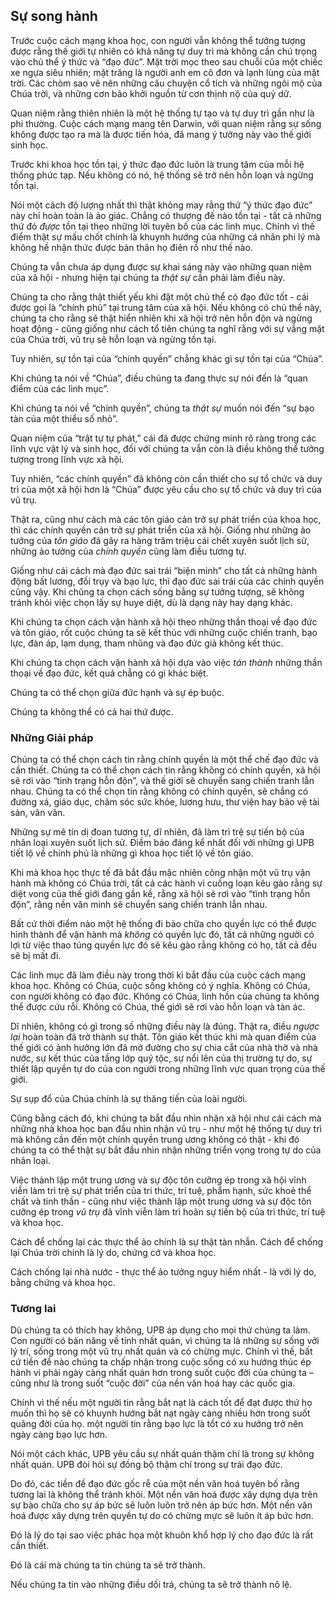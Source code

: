## Sự song hành

Trước cuộc cách mạng khoa học, con người vẫn không thể tưởng tượng được rằng thế giới tự nhiên có khả năng tự duy trì mà không cần chú trọng vào chủ thể ý thức và “đạo đức”. Mặt trời mọc theo sau chuỗi của một chiếc xe ngựa siêu nhiên; mặt trăng là người anh em cô đơn và lạnh lùng của mặt trời. Các chòm sao vẽ nên những câu chuyện cổ tích và những ngôi mộ của Chúa trời, và những cơn bão khởi nguồn từ cơn thịnh nộ của quỷ dữ.

Quan niệm rằng thiên nhiên là một hệ thống tự tạo và tự duy trì gần như là phi thường. Cuộc cách mạng mang tên Darwin, với quan niệm rằng sự sống không được tạo ra mà là được tiến hóa, đã mang ý tưởng này vào thế giới sinh học.

Trước khi khoa học tồn tại, ý thức đạo đức luôn là trung tâm của mỗi hệ thống phức tạp. Nếu không có nó, hệ thống sẽ trở nên hỗn loạn và ngừng tồn tại.

Nói một cách độ lượng nhất thì thật không may rằng thứ “ý thức đạo đức” này chỉ hoàn toàn là ảo giác. Chẳng có thượng đế nào tồn tại - tất cả những thứ đó *được* tồn tại theo những lời tuyên bố của các linh mục. Chính vì thế điểm thật sự mấu chốt chính là khuynh hướng của những cá nhân phi lý mà không hề nhận thức được bản thân họ điên rồ như thế nào.

Chúng ta vẫn chưa áp dụng được sự khai sáng này vào những quan niệm của xã hội - nhưng hiện tại chúng ta *thật sự* cần phải làm điều này.

Chúng ta cho rằng thật thiết yếu khi đặt một chủ thể có đạo đức tốt - cái được gọi là “chính phủ” tại trung tâm của xã hội. Nếu không có chủ thể này, chúng ta cho rằng sẽ thật hiển nhiên khi xã hội trở nên hỗn độn và ngừng hoạt động - cũng giống như cách tổ tiên chúng ta nghĩ rằng với sự vắng mặt của Chúa trời, vũ trụ sẽ hỗn loạn và ngừng tồn tại.

Tuy nhiên, sự tồn tại của “chính quyền” chẳng khác gì sự tồn tại của “Chúa”.

Khi chúng ta nói về “Chúa”, điều chúng ta đang thực sự nói đến là “quan điểm của các linh mục”.

Khi chúng ta nói về “chính quyền”, chúng ta *thật sự* muốn nói đến “sự bạo tàn của một thiểu số nhỏ”.

Quan niệm của “trật tự tự phát,” cái đã được chứng minh rõ ràng trong các lĩnh vực vật lý và sinh học, đối với chúng ta vẫn còn là điều không thể tưởng tượng trong lĩnh vực xã hội.

Tuy nhiên, “các chính quyền” đã không còn cần thiết cho sự tổ chức và duy trì của một xã hội hơn là “Chúa” được yêu cầu cho sự tổ chức và duy trì của vũ trụ.

Thật ra, cũng như cách mà các tôn giáo cản trở sự phát triển của khoa học, thì các chính quyền cản trở sự phát triển của xã hội. Giống như những ảo tưởng của *tôn giáo* đã gây ra hàng trăm triệu cái chết xuyên suốt lịch sử, những ảo tưởng của *chính quyền* cũng làm điều tương tự.

Giống như cái cách mà đạo đức sai trái “biện minh” cho tất cả những hành động bất lương, đồi trụy và bạo lực, thì đạo đức sai trái của các chính quyền cũng vậy. Khi chũng ta chọn cách sống bằng sự tưởng tượng, sẽ không tránh khỏi việc chọn lấy sự huye diệt, dù là dạng này hay dạng khác.

Khi chúng ta chọn cách vận hành xã hội theo những thần thoại về đạo đức và tôn giáo, rốt cuộc chúng ta sẽ kết thúc với những cuộc chiến tranh, bạo lực, đàn áp, lạm dụng, tham nhũng và đạo đức giả không kết thúc. 

Khi chúng ta chọn cách vận hành xã hội dựa vào việc *tán thành* những thần thoại về đạo đức, kết quả chẳng có gì khác biệt.

Chúng ta có thể chọn giữa đức hạnh và sự ép buộc.

Chúng ta không thể có cả hai thứ được.

### Những Giải pháp

Chúng ta có thể chọn cách tin rằng chính quyền là một thể chế đạo đức và cần thiết. Chúng ta có thể chọn cách tin rằng không có chính quyền, xã hội sẽ rơi vào “tình trạng hỗn độn”, và thế giới sẽ chuyển sang chiến tranh lẫn nhau. Chúng ta có thể chọn tin rằng không có chính quyền, sẽ chẳng có đường xá, giáo dục, chăm sóc sức khỏe, lương hưu, thư viện hay bảo vệ tài sản, vân vân.

Những sự mê tín dị đoan tương tự, dĩ nhiên, đã làm trì trệ sự tiến bộ của nhân loại xuyên suốt lịch sử. Điềm báo đáng kể nhất đối với những gì UPB tiết lộ về chính phủ là những gì khoa học tiết lộ về tôn giáo.

Khi mà khoa học thực tế đã bắt đầu mặc nhiên công nhận một vũ trụ vận hành mà không có Chúa trời, tất cả các hành vi cuồng loạn kêu gào rằng sự diệt vong của thế giới đang gần kề, rằng xã hội sẽ rơi vào “tình trạng hỗn độn”, rằng nền văn minh sẽ chuyển sang chiến tranh lẫn nhau.

Bất cứ thời điểm nào một hệ thống đi bào chữa cho quyền lực có thể được hình thành để vận hành mà *không* có quyền lực đó, tất cả những người có lợi từ việc thao túng quyền lực đó sẽ kêu gào rằng không có họ, tất cả đều sẽ bị mất đi.

Các linh mục đã làm điều này trong thời kì bắt đầu của cuộc cách mạng khoa học. Không có Chúa, cuộc sống không có ý nghĩa. Không có Chúa, con người không có đạo đức. Không có Chúa, linh hồn của chúng ta không thể được cứu rỗi. Không có Chúa, thế giới sẽ rơi vào hỗn loạn và tàn ác.

Dĩ nhiên, không có gì trong số những điều này là đúng. Thật ra, điều *ngược lại* hoàn toàn đã trở thành sự thật. Tôn giáo kết thúc khi mà quan điểm của thế giới có ảnh hưởng lớn đã mở đường cho sự chia cắt của nhà thờ và nhà nước, sự kết thúc của tầng lớp quý tộc, sự nổi lên của thị trường tự do, sự thiết lập quyền tự do của con người trong những lĩnh vực quan trọng của thế giới.

Sự sụp đổ của Chúa chính là sự thăng tiến của loài người.

Cũng bằng cách đó, khi chúng ta bắt đầu nhìn nhận xã hội như cái cách mà những nhà khoa học ban đầu nhìn nhận vũ trụ - như một hệ thống tự duy trì mà không cần đến một chính quyền trung ương không có thật - khi đó chúng ta có thể thật sự bắt đầu nhìn nhận những triển vọng trong tự do của nhân loại.

Việc thành lập một trung ương và sự độc tôn cưỡng ép trong xã hội vĩnh viễn làm trì trệ sự phát triển của tri thức, trí tuệ, phẩm hạnh, sức khoẻ thể chất và tinh thần - cũng như việc thành lập một trung ương và sự độc tôn cưỡng ép trong *vũ trụ* đã vĩnh viễn làm trì hoãn sự tiến bộ của tri thức, trí tuệ và khoa học.

Cách để chống lại các thực thể ảo chính là sự thật tàn nhẫn. Cách để chống lại Chúa trời chính là lý do, chứng cớ và khoa học.

Cách chống lại nhà nước - thực thể ảo tưởng nguy hiểm nhất - là với lý do, bằng chứng và khoa học.

### Tương lai

Dù chúng ta có thích hay không, UPB áp dụng cho mọi thứ chúng ta làm. Con người có bản năng về tính nhất quán, vì chúng ta là những sự sống với lý trí, sống trong một vũ trụ nhất quán và có chừng mực. Chính vì thế, bất cứ tiền đề nào chúng ta chấp nhận trong cuộc sống có xu hướng thúc ép hành vi phải ngày càng nhất quán hơn trong suốt cuộc đời của chúng ta – cũng như là trong suốt “cuộc đời” của nền văn hoá hay các quốc gia.

Chính vì thế nếu một người tin rằng bắt nạt là cách tốt để đạt được thứ họ muốn thì họ sẽ có khuynh hướng bắt nạt ngày càng nhiều hơn trong suốt quãng đời của họ. một người tin rằng bạo lực là tốt có xu hướng trở nên ngày càng bạo lực hơn.

Nói một cách khác, UPB yêu cầu sự nhất quán thậm chí là trong sự không nhất quán. UPB đòi hỏi sự đồng bộ thậm chí trong sự trái đạo đức. 

Do đó, các tiền đề đạo đức gốc rễ của một nền văn hoá tuyên bố rằng tương lai là không thể tránh khỏi. Một nền văn hoá được xây dựng dựa trên sự bào chữa cho sự áp bức sẽ luôn luôn trở nên áp bức hơn. Một nền văn hoá được xây dựng trên quyền tự do có chừng mực sẽ luôn ít áp bức hơn.

Đó là lý do tại sao việc phác họa một khuôn khổ hợp lý cho đạo đức là rất cần thiết.

Đó là cái mà chúng ta tin chúng ta sẽ trở thành.

Nếu chúng ta tin vào những điều dối trá, chúng ta sẽ trở thành nô lệ.
